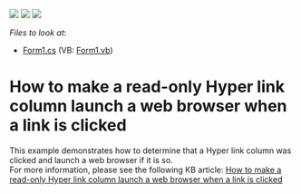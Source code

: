 <!-- default badges list -->
![](https://img.shields.io/endpoint?url=https://codecentral.devexpress.com/api/v1/VersionRange/128630267/13.1.4%2B)
[![](https://img.shields.io/badge/Open_in_DevExpress_Support_Center-FF7200?style=flat-square&logo=DevExpress&logoColor=white)](https://supportcenter.devexpress.com/ticket/details/E682)
[![](https://img.shields.io/badge/📖_How_to_use_DevExpress_Examples-e9f6fc?style=flat-square)](https://docs.devexpress.com/GeneralInformation/403183)
<!-- default badges end -->
<!-- default file list -->
*Files to look at*:

* [Form1.cs](./CS/Form1.cs) (VB: [Form1.vb](./VB/Form1.vb))
<!-- default file list end -->
# How to make a read-only Hyper link column launch a web browser when a link is clicked


<p>This example demonstrates how to determine that a Hyper link column was clicked and launch a web browser if it is so.<br />
For more information, please see the following KB article: <a href="https://www.devexpress.com/Support/Center/p/A2905">How to make a read-only Hyper link column launch a web browser when a link is clicked</a></p>

<br/>


